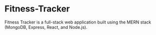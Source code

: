 # Fitness-Tracker
Fitness Tracker is a full-stack web application built using the MERN stack (MongoDB, Express, React, and Node.js).
